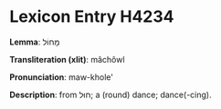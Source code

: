 # Lexicon Entry H4234

**Lemma**: מָחוֹל

**Transliteration (xlit)**: mâchôwl

**Pronunciation**: maw-khole'

**Description**:
from חוּל; a (round) dance; dance(-cing).
